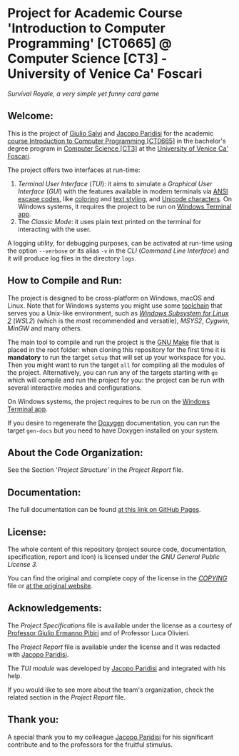 # Project for Academic Course 'Introduction to Computer Programming' [CT0665] @ Computer Science [CT3] - University of Venice Ca' Foscari

*Survival Royale, a very simple yet funny card game*

## Welcome:

This is the project of [Giulio Salvi](https://github.com/GiulioSalvi) and [Jacopo Paridisi](https://github.com/jajo-coder) for the academic [course Introduction to Computer Programming [CT0665]](https://www.unive.it/data/course/521402) in the bachelor's degree program in [Computer Science [CT3]](https://www.unive.it/web/en/12090/home) at the [University of Venice Ca&#39; Foscari](unive.it).

The project offers two interfaces at run-time:

1. *Terminal User Interface* (*TUI*): it aims to simulate a *Graphical User Interface* (*GUI*) with the features available in modern terminals via [ANSI escape codes](https://en.wikipedia.org/wiki/ANSI_escape_code), like [coloring](https://en.wikipedia.org/wiki/ANSI_escape_code#Colors) and [text styling](https://en.wikipedia.org/wiki/ANSI_escape_code#Select_Graphic_Rendition_parameters), and [Unicode characters](https://en.wikipedia.org/wiki/Unicode). On Windows systems, it requires the project to be run on [Windows Terminal app](https://apps.microsoft.com/detail/9n0dx20hk701).
2. The *Classic Mode*: it uses plain text printed on the terminal for interacting with the user.

A logging utility, for debugging purposes, can be activated at run-time using the option `--verbose` or its alias `-v` in the *CLI* (*Command Line Interface*) and it will produce log files in the directory `logs`.

## How to Compile and Run:

The project is designed to be cross-platform on Windows, macOS and Linux. Note that for Windows systems you might use some [toolchain](https://en.wikipedia.org/wiki/Toolchain) that serves you a Unix-like environment, such as *[Windows Subsystem for Linux 2](https://en.wikipedia.org/wiki/Windows_Subsystem_for_Linux)* (*WSL2*) (which is the most recommended and versatile), *MSYS2*, *Cygwin*, *MinGW* and many others.

The main tool to compile and run the project is the [GNU Make](https://en.wikipedia.org/wiki/Make_(software)) file that is placed in the root folder: when cloning this repository for the first time it is **mandatory** to run the target `setup` that will set up your workspace for you. Then you might want to run the target `all` for compiling all the modules of the project. Alternatively, you can run any of the targets starting with `go` which will compile and run the project for you: the project can be run with several interactive modes and configurations.

On Windows systems, the project requires to be run on the [Windows Terminal app](https://apps.microsoft.com/detail/9n0dx20hk701).

If you desire to regenerate the [Doxygen](https://en.wikipedia.org/wiki/Doxygen) documentation, you can run the target `gen-docs` but you need to have Doxygen installed on your system.

## About the Code Organization:

See the Section '*Project Structure*' in the *Project Report* file.

## Documentation:

The full documentation can be found [at this link on GitHub Pages](https://giuliosalvi.github.io/SurvivalRoyale).

## License:

The whole content of this repository (project source code, documentation, specification, report and icon) is licensed under the *GNU General Public License 3.*

You can find the original and complete copy of the license in the *[COPYING](COPYING)* file or [at the original website](https://www.gnu.org/licenses/).

## Acknowledgements:

The *Project Specifications* file is available under the license as a courtesy of [Professor Giulio Ermanno Pibiri](https://github.com/jermp) and of Professor Luca Olivieri.

The *Project Report* file is available under the license and it was redacted with [Jacopo Paridisi](https://github.com/jajo-coder).

The *TUI module* was developed by [Jacopo Paridisi](https://github.com/jajo-coder) and integrated with his help.

If you would like to see more about the team's organization, check the related section in the *Project Report* file.

## Thank you:

A special thank you to my colleague [Jacopo Paridisi](https://github.com/jajo-coder) for his significant contribute and to the professors for the fruitful stimulus.
